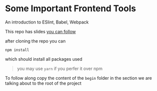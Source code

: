 # Some Important Frontend Tools

An introduction to ESlint, Babel, Webpack

This repo has slides [you can follow](https://slides.com/amrdraz/workshop-important-web-tools/edit)

after cloning the repo you can

```
npm install
```

which should install all packages used

> you may use `yarn` if you perfer it over npm

To follow along copy the content of the `begin` folder in the section we are talking about to the root of the project
